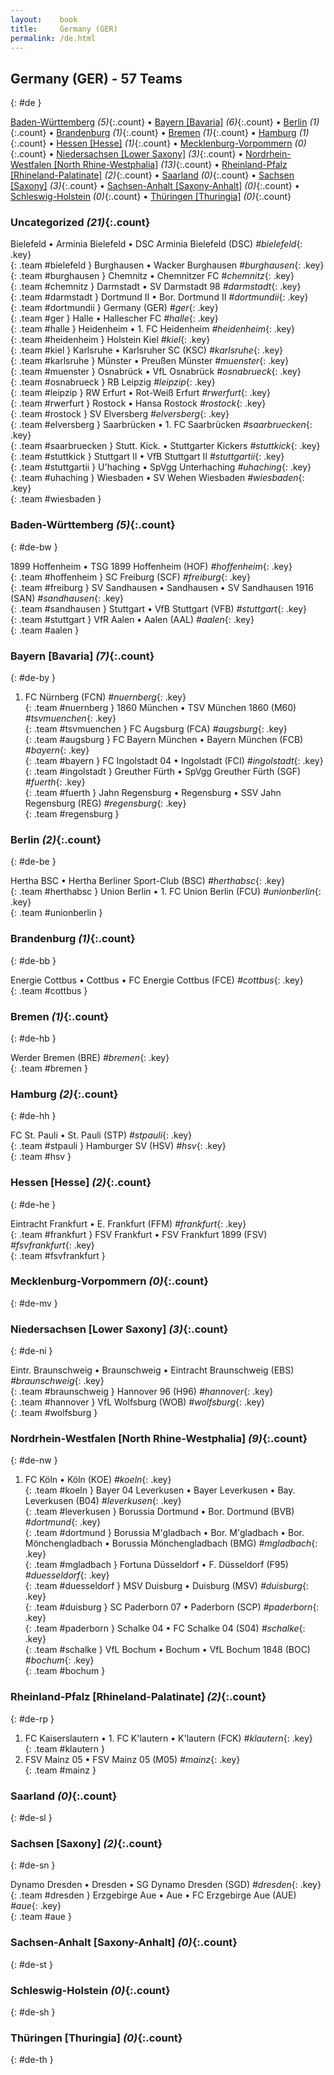 ```yaml
---
layout:    book
title:     Germany (GER)
permalink: /de.html
---
```


## Germany (GER) - 57 Teams
{: #de }


[Baden-Württemberg](#de-bw) _(5)_{:.count} • [Bayern [Bavaria]](#de-by) _(6)_{:.count} • [Berlin](#de-be) _(1)_{:.count} • [Brandenburg](#de-bb) _(1)_{:.count} • [Bremen](#de-hb) _(1)_{:.count} • [Hamburg](#de-hh) _(1)_{:.count} • [Hessen [Hesse]](#de-he) _(1)_{:.count} • [Mecklenburg-Vorpommern](#de-mv) _(0)_{:.count} • [Niedersachsen [Lower Saxony]](#de-ni) _(3)_{:.count} • [Nordrhein-Westfalen [North Rhine-Westphalia]](#de-nw) _(13)_{:.count} • [Rheinland-Pfalz [Rhineland-Palatinate]](#de-rp) _(2)_{:.count} • [Saarland](#de-sl) _(0)_{:.count} • [Sachsen [Saxony]](#de-sn) _(3)_{:.count} • [Sachsen-Anhalt [Saxony-Anhalt]](#de-st) _(0)_{:.count} • [Schleswig-Holstein](#de-sh) _(0)_{:.count} • [Thüringen [Thuringia]](#de-th) _(0)_{:.count}


### Uncategorized _(21)_{:.count}

Bielefeld • Arminia Bielefeld • DSC Arminia Bielefeld  (DSC) _#bielefeld_{: .key} <br>
{: .team #bielefeld }
Burghausen • Wacker Burghausen  _#burghausen_{: .key} <br>
{: .team #burghausen }
Chemnitz • Chemnitzer FC  _#chemnitz_{: .key} <br>
{: .team #chemnitz }
Darmstadt • SV Darmstadt 98  _#darmstadt_{: .key} <br>
{: .team #darmstadt }
Dortmund II • Bor. Dortmund II  _#dortmundii_{: .key} <br>
{: .team #dortmundii }
Germany  (GER) _#ger_{: .key} <br>
{: .team #ger }
Halle • Hallescher FC  _#halle_{: .key} <br>
{: .team #halle }
Heidenheim • 1. FC Heidenheim  _#heidenheim_{: .key} <br>
{: .team #heidenheim }
Holstein Kiel  _#kiel_{: .key} <br>
{: .team #kiel }
Karlsruhe • Karlsruher SC  (KSC) _#karlsruhe_{: .key} <br>
{: .team #karlsruhe }
Münster • Preußen Münster  _#muenster_{: .key} <br>
{: .team #muenster }
Osnabrück • VfL Osnabrück  _#osnabrueck_{: .key} <br>
{: .team #osnabrueck }
RB Leipzig  _#leipzip_{: .key} <br>
{: .team #leipzip }
RW Erfurt • Rot-Weiß Erfurt  _#rwerfurt_{: .key} <br>
{: .team #rwerfurt }
Rostock • Hansa Rostock  _#rostock_{: .key} <br>
{: .team #rostock }
SV Elversberg  _#elversberg_{: .key} <br>
{: .team #elversberg }
Saarbrücken • 1. FC Saarbrücken  _#saarbruecken_{: .key} <br>
{: .team #saarbruecken }
Stutt. Kick. • Stuttgarter Kickers  _#stuttkick_{: .key} <br>
{: .team #stuttkick }
Stuttgart II • VfB Stuttgart II  _#stuttgartii_{: .key} <br>
{: .team #stuttgartii }
U'haching • SpVgg Unterhaching  _#uhaching_{: .key} <br>
{: .team #uhaching }
Wiesbaden • SV Wehen Wiesbaden  _#wiesbaden_{: .key} <br>
{: .team #wiesbaden }



### Baden-Württemberg _(5)_{:.count}
{: #de-bw }





<div class='columns3' markdown='1'>

1899 Hoffenheim • TSG 1899 Hoffenheim  (HOF) _#hoffenheim_{: .key} <br>
{: .team #hoffenheim }
SC Freiburg  (SCF) _#freiburg_{: .key} <br>
{: .team #freiburg }
SV Sandhausen • Sandhausen • SV Sandhausen 1916  (SAN) _#sandhausen_{: .key} <br>
{: .team #sandhausen }
Stuttgart • VfB Stuttgart  (VFB) _#stuttgart_{: .key} <br>
{: .team #stuttgart }
VfR Aalen • Aalen  (AAL) _#aalen_{: .key} <br>
{: .team #aalen }

</div>



### Bayern [Bavaria] _(7)_{:.count}
{: #de-by }





<div class='columns3' markdown='1'>

1. FC Nürnberg  (FCN) _#nuernberg_{: .key} <br>
{: .team #nuernberg }
1860 München • TSV München 1860  (M60) _#tsvmuenchen_{: .key} <br>
{: .team #tsvmuenchen }
FC Augsburg  (FCA) _#augsburg_{: .key} <br>
{: .team #augsburg }
FC Bayern München • Bayern München  (FCB) _#bayern_{: .key} <br>
{: .team #bayern }
FC Ingolstadt 04 • Ingolstadt  (FCI) _#ingolstadt_{: .key} <br>
{: .team #ingolstadt }
Greuther Fürth • SpVgg Greuther Fürth  (SGF) _#fuerth_{: .key} <br>
{: .team #fuerth }
Jahn Regensburg • Regensburg • SSV Jahn Regensburg  (REG) _#regensburg_{: .key} <br>
{: .team #regensburg }

</div>



### Berlin _(2)_{:.count}
{: #de-be }





<div class='columns3' markdown='1'>

Hertha BSC • Hertha Berliner Sport-Club  (BSC) _#herthabsc_{: .key} <br>
{: .team #herthabsc }
Union Berlin • 1. FC Union Berlin  (FCU) _#unionberlin_{: .key} <br>
{: .team #unionberlin }

</div>



### Brandenburg _(1)_{:.count}
{: #de-bb }





<div class='columns3' markdown='1'>

Energie Cottbus • Cottbus • FC Energie Cottbus  (FCE) _#cottbus_{: .key} <br>
{: .team #cottbus }

</div>



### Bremen _(1)_{:.count}
{: #de-hb }





<div class='columns3' markdown='1'>

Werder Bremen  (BRE) _#bremen_{: .key} <br>
{: .team #bremen }

</div>



### Hamburg _(2)_{:.count}
{: #de-hh }





<div class='columns3' markdown='1'>

FC St. Pauli • St. Pauli  (STP) _#stpauli_{: .key} <br>
{: .team #stpauli }
Hamburger SV  (HSV) _#hsv_{: .key} <br>
{: .team #hsv }

</div>



### Hessen [Hesse] _(2)_{:.count}
{: #de-he }





<div class='columns3' markdown='1'>

Eintracht Frankfurt • E. Frankfurt  (FFM) _#frankfurt_{: .key} <br>
{: .team #frankfurt }
FSV Frankfurt • FSV Frankfurt 1899  (FSV) _#fsvfrankfurt_{: .key} <br>
{: .team #fsvfrankfurt }

</div>



### Mecklenburg-Vorpommern _(0)_{:.count}
{: #de-mv }





<div class='columns3' markdown='1'>


</div>



### Niedersachsen [Lower Saxony] _(3)_{:.count}
{: #de-ni }





<div class='columns3' markdown='1'>

Eintr. Braunschweig • Braunschweig • Eintracht Braunschweig  (EBS) _#braunschweig_{: .key} <br>
{: .team #braunschweig }
Hannover 96  (H96) _#hannover_{: .key} <br>
{: .team #hannover }
VfL Wolfsburg  (WOB) _#wolfsburg_{: .key} <br>
{: .team #wolfsburg }

</div>



### Nordrhein-Westfalen [North Rhine-Westphalia] _(9)_{:.count}
{: #de-nw }





<div class='columns3' markdown='1'>

1. FC Köln • Köln  (KOE) _#koeln_{: .key} <br>
{: .team #koeln }
Bayer 04 Leverkusen • Bayer Leverkusen • Bay. Leverkusen  (B04) _#leverkusen_{: .key} <br>
{: .team #leverkusen }
Borussia Dortmund • Bor. Dortmund  (BVB) _#dortmund_{: .key} <br>
{: .team #dortmund }
Borussia M'gladbach • Bor. M'gladbach • Bor. Mönchengladbach • Borussia Mönchengladbach  (BMG) _#mgladbach_{: .key} <br>
{: .team #mgladbach }
Fortuna Düsseldorf • F. Düsseldorf  (F95) _#duesseldorf_{: .key} <br>
{: .team #duesseldorf }
MSV Duisburg • Duisburg  (MSV) _#duisburg_{: .key} <br>
{: .team #duisburg }
SC Paderborn 07 • Paderborn  (SCP) _#paderborn_{: .key} <br>
{: .team #paderborn }
Schalke 04 • FC Schalke 04  (S04) _#schalke_{: .key} <br>
{: .team #schalke }
VfL Bochum • Bochum • VfL Bochum 1848  (BOC) _#bochum_{: .key} <br>
{: .team #bochum }

</div>



### Rheinland-Pfalz [Rhineland-Palatinate] _(2)_{:.count}
{: #de-rp }





<div class='columns3' markdown='1'>

1. FC Kaiserslautern • 1. FC K'lautern • K'lautern  (FCK) _#klautern_{: .key} <br>
{: .team #klautern }
1. FSV Mainz 05 • FSV Mainz 05  (M05) _#mainz_{: .key} <br>
{: .team #mainz }

</div>



### Saarland _(0)_{:.count}
{: #de-sl }





<div class='columns3' markdown='1'>


</div>



### Sachsen [Saxony] _(2)_{:.count}
{: #de-sn }





<div class='columns3' markdown='1'>

Dynamo Dresden • Dresden • SG Dynamo Dresden  (SGD) _#dresden_{: .key} <br>
{: .team #dresden }
Erzgebirge Aue • Aue • FC Erzgebirge Aue  (AUE) _#aue_{: .key} <br>
{: .team #aue }

</div>



### Sachsen-Anhalt [Saxony-Anhalt] _(0)_{:.count}
{: #de-st }





<div class='columns3' markdown='1'>


</div>



### Schleswig-Holstein _(0)_{:.count}
{: #de-sh }





<div class='columns3' markdown='1'>


</div>



### Thüringen [Thuringia] _(0)_{:.count}
{: #de-th }





<div class='columns3' markdown='1'>


</div>


 
